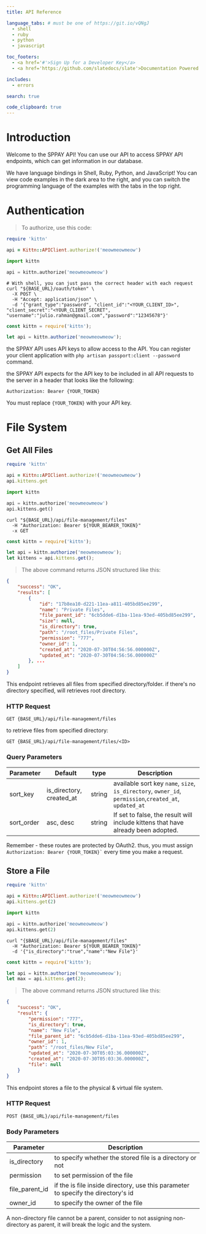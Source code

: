 ```yaml
---
title: API Reference

language_tabs: # must be one of https://git.io/vQNgJ
  - shell
  - ruby
  - python
  - javascript

toc_footers:
  - <a href='#'>Sign Up for a Developer Key</a>
  - <a href='https://github.com/slatedocs/slate'>Documentation Powered by Slate</a>

includes:
  - errors

search: true

code_clipboard: true
---
```


# Introduction

Welcome to the SPPAY API! You can use our API to access SPPAY API endpoints, which can get information in our database.

We have language bindings in Shell, Ruby, Python, and JavaScript! You can view code examples in the dark area to the right, and you can switch the programming language of the examples with the tabs in the top right.

# Authentication

> To authorize, use this code:

```ruby
require 'kittn'

api = Kittn::APIClient.authorize!('meowmeowmeow')
```

```python
import kittn

api = kittn.authorize('meowmeowmeow')
```

```shell
# With shell, you can just pass the correct header with each request
curl "${BASE_URL}/oauth/token" \
  -X POST \
  -H "Accept: application/json" \
  -d '{"grant_type":"password", "client_id":"<YOUR_CLIENT_ID>", "client_secret":"<YOUR_CLIENT_SECRET", "username":"julio.rahman@gmail.com","password":"12345678"}'
```

```javascript
const kittn = require('kittn');

let api = kittn.authorize('meowmeowmeow');
```

<!-- > Make sure to replace `meowmeowmeow` with your API key. -->

the SPPAY API uses API keys to allow access to the API. You can register your client application with `php artisan passport:client --password` command. 

the SPPAY API expects for the API key to be included in all API requests to the server in a header that looks like the following:

`Authorization: Bearer {YOUR_TOKEN}`

<aside class="notice">
You must replace <code>{YOUR_TOKEN}</code> with your API key.
</aside>

# File System

## Get All Files

```ruby
require 'kittn'

api = Kittn::APIClient.authorize!('meowmeowmeow')
api.kittens.get
```

```python
import kittn

api = kittn.authorize('meowmeowmeow')
api.kittens.get()
```

```shell
curl "${BASE_URL}/api/file-management/files"
  -H "Authorization: Bearer ${YOUR_BEARER_TOKEN}"
  -x GET
```

```javascript
const kittn = require('kittn');

let api = kittn.authorize('meowmeowmeow');
let kittens = api.kittens.get();
```

> The above command returns JSON structured like this:

```json
{
    "success": "OK",
    "results": [
        {
            "id": "17b8ea10-d221-11ea-a811-405bd85ee299",
            "name": "Private Files",
            "file_parent_id": "6cb5dde6-d1ba-11ea-93ed-405bd85ee299",
            "size": null,
            "is_directory": true,
            "path": "/root_files/Private Files",
            "permission": "777",
            "owner_id": 1,
            "created_at": "2020-07-30T04:56:56.000000Z",
            "updated_at": "2020-07-30T04:56:56.000000Z"
        }, ...
    ]
}
```

This endpoint retrieves all files from specified directory/folder. if there's
no directory specified, will retrieves root directory.

### HTTP Request

`GET {BASE_URL}/api/file-management/files`

to retrieve files from specified directory:

`GET {BASE_URL}/api/file-management/files/<ID>`


### Query Parameters

Parameter | Default | type | Description
--------- | ------- | ---- |-----------
sort_key | is_directory, created_at | string | available sort key `name`, `size`, `is_directory`, `owner_id`, `permission`,`created_at`, `updated_at`
sort_order | asc, desc| string | If set to false, the result will include kittens that have already been adopted.

<aside class="success">
Remember - these routes are protected by OAuth2. thus, you must assign 
<br><code>Authorization: Bearer {YOUR_TOKEN}`</code> every time you make a request.
</aside>

## Store a File

```ruby
require 'kittn'

api = Kittn::APIClient.authorize!('meowmeowmeow')
api.kittens.get(2)
```

```python
import kittn

api = kittn.authorize('meowmeowmeow')
api.kittens.get(2)
```

```shell
curl "{$BASE_URL}/api/file-management/files"
  -H "Authorization: Bearer ${YOUR_BEARER_TOKEN}"
  -d '{"is_directory":"true","name":"New File"}'
```

```javascript
const kittn = require('kittn');

let api = kittn.authorize('meowmeowmeow');
let max = api.kittens.get(2);
```

> The above command returns JSON structured like this:

```json
{
    "success": "OK",
    "result": {
        "permission": "777",
        "is_directory": true,
        "name": "New File",
        "file_parent_id": "6cb5dde6-d1ba-11ea-93ed-405bd85ee299",
        "owner_id": 1,
        "path": "/root_files/New File",
        "updated_at": "2020-07-30T05:03:36.000000Z",
        "created_at": "2020-07-30T05:03:36.000000Z",
        "file": null
    }
}
```

This endpoint stores a file to the physical & virtual file system.


### HTTP Request

`POST {BASE_URL}/api/file-management/files`

### Body Parameters

Parameter | Description
--------- | -----------
is_directory | to specify whether the stored file is a directory or not
permission | to set permission of the file
file_parent_id | if the is file inside directory, use this parameter to specify the directory's id
owner_id | to specify the owner of the file

<aside class="warning">A non-directory file cannot be a parent, consider to not assigning non-directory as parent, it will break the logic and the system. </aside> 
<!-- <code>&lt;code&gt;</code> blocks to denote code.</aside> -->

<!-- ## Delete a Specific Kitten

```ruby
require 'kittn'

api = Kittn::APIClient.authorize!('meowmeowmeow')
api.kittens.delete(2)
```

```python
import kittn

api = kittn.authorize('meowmeowmeow')
api.kittens.delete(2)
```

```shell
curl "http://example.com/api/kittens/2"
  -X DELETE
  -H "Authorization: meowmeowmeow"
```

```javascript
const kittn = require('kittn');

let api = kittn.authorize('meowmeowmeow');
let max = api.kittens.delete(2);
```

> The above command returns JSON structured like this:

```json
{
  "id": 2,
  "deleted" : ":("
}
```

This endpoint deletes a specific kitten.

### HTTP Request

`DELETE http://example.com/kittens/<ID>`

### URL Parameters

Parameter | Description
--------- | -----------
ID | The ID of the kitten to delete
 -->
